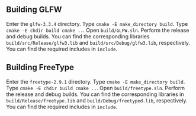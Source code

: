 ## Building GLFW
Enter the `glfw-3.3.4` directory.
Type `cmake -E make_directory build`.
Type `cmake -E chdir build cmake ..`.
Open `build/GLFW.sln`.
Perform the release and debug builds.
You can find the corresponding libraries `build/src/Release/glfw3.lib` and `build/src/Debug/glfw3.lib`, respectively.
You can find the required includes in `include`.

## Building FreeType
Enter the `freetype-2.9.1` directory.
Type `cmake -E make_directory build`.
Type `cmake -E chdir build cmake ..`.
Open `build/freetype.sln`.
Perform the release and debug builds.
You can find the corresponding libraries in `build/Release/freetype.lib` and `build/Debug/freetyped.lib`, respectively.
You can find the required includes in `include`.
